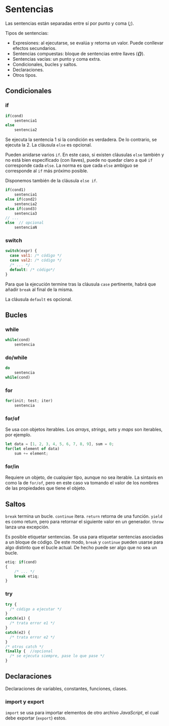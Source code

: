 # Sentencias

Las sentencias están separadas entre sí por punto y coma (***;***).

Tipos de sentencias:

- Expresiones: al ejecutarse, se evalúa y retorna un valor. Puede conllevar efectos secundarios.
- Sentencias compuestas: bloque de sentencias entre llaves (***{}***).
- Sentencias vacías: un punto y coma extra.
- Condicionales, bucles y saltos.
- Declaraciones.
- Otros tipos.

## Condicionales

### if

```js
if(cond)
    sentencia1
else
    sentencia2
```

Se ejecuta la sentencia 1 si la condición es verdadera. De lo contrario, se ejecuta la 2. La cláusula `else` es opcional.

Pueden anidarse varios `if`. En este caso, si existen cláusulas `else` también y no está bien especificado (con llaves), puede no quedar claro a qué `if` corresponde cada `else`. La norma es que cada `else` ambiguo se corresponde al `if` más próximo posible.

Disponemos también de la cláusula `else if`.

```js
if(cond1)
    sentencia1
else if(cond2)
    sentencia2
else if(cond3)
    sentencia3
// ...
else  // opcional
    sentenciaN
```

### switch

```js
switch(expr) {
  case val1: /* código */
  case val2: /* código */
  /* ... */
  default: /* código*/
}
```

Para que la ejecución termine tras la cláusula `case` pertinente, habrá que añadir `break` al final de la misma.

La cláusula `default` es opcional.

## Bucles

### while

```js
while(cond)
    sentencia
```

### do/while

```js
do
    sentencia
while(cond)
```

### for

```js
for(init; test; iter)
    sentencia
```

### for/of

Se usa con objetos iterables. Los *arrays*, *strings*, *sets* y *maps* son iterables, por ejemplo.

```js
let data = [1, 2, 3, 4, 5, 6, 7, 8, 9], sum = 0;
for(let element of data)
    sum += element;
```

### for/in

Requiere un objeto, de cualquier tipo, aunque no sea iterable. La sintaxis en como la de `for/of`, pero en este caso va tomando el valor de los nombres de las propiedades que tiene el objeto.

## Saltos

`break` termina un bucle. `continue` itera. `return` retorna de una función. `yield` es como return, pero para retornar el siguiente valor en un generador. `throw` lanza una excepción.

Es posible etiquetar sentencias. Se usa para etiquetar sentencias asociadas a un bloque de código. De este modo, `break` y `continue` pueden usarse para algo distinto que el bucle actual. De hecho puede ser algo que no sea un bucle.

```js
etiq: if(cond)
{
    /* ... */
    break etiq;
}
```

### try

```js
try {
  /* código a ejecutar */
}
catch(e1) {
  /* trata error e1 */
}
catch(e2) {
  /* trata error e2 */
}
/* otros catch */
finally {  //opcional
  /* se ejecuta siempre, pase lo que pase */
}
```

## Declaraciones

Declaraciones de variables, constantes, funciones, clases.

### import y export

`import` se usa para importar elementos de otro archivo *JavaScript*, el cual debe exportar (`export`) estos.
